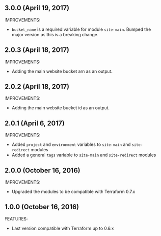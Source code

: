 ## 3.0.0 (April 19, 2017)

IMPROVEMENTS:

 * `bucket_name` is a required variable for module `site-main`. Bumped the major version as this is a breaking change.

## 2.0.3 (April 18, 2017)

IMPROVEMENTS:

 * Adding the main website bucket arn as an output.

## 2.0.2 (April 18, 2017)

IMPROVEMENTS:

 * Adding the main website bucket id as an output.

## 2.0.1 (April 6, 2017)

IMPROVEMENTS:

 * Added `project` and `environment` variables to `site-main` and `site-redirect` modules
 * Added a general `tags` variable to `site-main` and `site-redirect` modules

## 2.0.0 (October 16, 2016)

IMPROVEMENTS:

 * Upgraded the modules to be compatible with Terraform 0.7.x

## 1.0.0 (October 16, 2016)

FEATURES:
 * Last version compatible with Terraform up to 0.6.x
